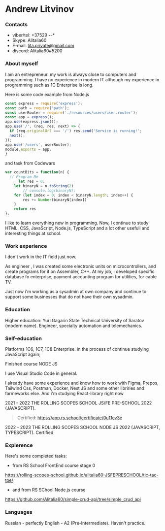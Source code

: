 # Andrew Litvinov #

### Contacts ###

* viber/tel: +37529 ***-**-**
* Skype: Alitalia60
* E-mail: lita.private@gmail.com
* discord: Alitalia60#5200

### About myself ###
I am an entrepreneur. my work is always close to computers and programming. I have no experience in modern IT although my experience in programming such as 1C Enterprise is long.

Here is some code example from Node.js

```js
const express = require('express');
const path = require('path');
const userRouter = require('./resources/users/user.router');
const app = express();
app.use(express.json());
app.use('/', (req, res, next) => {
  if (req.originalUrl === '/') res.send('Service is running!';
  next();
});
app.use('/users', userRouter);
module.exports = app;
}
```

and task from Codewars

```js
var countBits = function(n) {
  // Program Me
      let res = 0;
    let binaryN = n.toString(2)
        // console.log(binaryN);
    for (let index = 0; index < binaryN.length; index++) {
        res += Number(binaryN[index])
    }
    return res
};
```
I like to learn everything new in programming.
Now, I continue to study HTML, CSS, JavaScript, Node.js, TypeScript and a lot other usefull and interesting things at school.

### Work experience ###

I don't work in the IT field just now. 

As engineer , I was created some electronic units on microcontrollers, and create programs for it on Assembler, C++. At my job, i developed specific database fo enterprise, payment accounting program for utilities, for cable TV.

Just now i'm working as a sysadmin at own company and continue to support some businesses that do not have their own sysadmin.

### Education ###

Higher education: Yuri Gagarin State Technical University of Saratov (modern name). Engineer, specialty automation and telemechanics.

### Self-education ###

Platforms 1C6, 1C7, 1C8 Enterprise. in the process of continue studying JavaScript again;

Finished course NODE JS

I use Visual Studio Code in general.

I already have some experience and know how to work with Figma, Prepos, Tailwind Css, Postman, Docker, Nest JS and some other libriries and farmeworks else. And i'm studying React-library right now

2021 - 2022 THE ROLLING SCOPES SCHOOL JS/FE PRE-SCHOOL 2022 (JAVASCRIPT).

> Certified: https://app.rs.school/certificate/0u11ev3e

2022 - 2023 THE ROLLING SCOPES SCHOOL NODE JS 2022 (JAVASCRIPT, TYPESCRIPT). Certified

### Expierence ###

Here's some completed tasks:

* from RS School FrontEnd course stage 0 

https://rolling-scopes-school.github.io/alitalia60-JSFEPRESCHOOL/tic-tac-toe/

* and from RS SChool Node.js course

https://github.com/Alitalia60/simple-crud-api/tree/simple_crud_api


### Languages ###
Russian - perfectly
English - A2 (Pre-Intermediate). Haven't practice.
